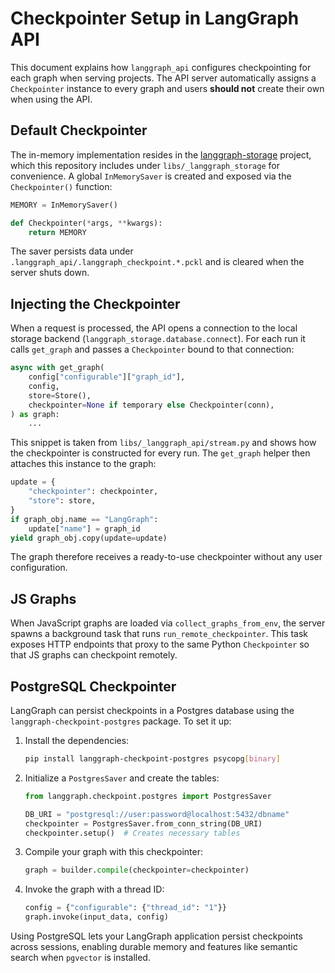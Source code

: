 # Checkpointer Setup in LangGraph API

This document explains how `langgraph_api` configures checkpointing for each graph when serving projects. The API server automatically assigns a `Checkpointer` instance to every graph and users **should not** create their own when using the API.

## Default Checkpointer

The in-memory implementation resides in the [langgraph-storage](https://github.com/langchain-ai/langgraph-storage) project, which this repository includes under `libs/_langgraph_storage` for convenience. A global `InMemorySaver` is created and exposed via the `Checkpointer()` function:

```python
MEMORY = InMemorySaver()

def Checkpointer(*args, **kwargs):
    return MEMORY
```

The saver persists data under `.langgraph_api/.langgraph_checkpoint.*.pckl` and is cleared when the server shuts down.

## Injecting the Checkpointer

When a request is processed, the API opens a connection to the local storage backend (`langgraph_storage.database.connect`). For each run it calls `get_graph` and passes a `Checkpointer` bound to that connection:

```python
async with get_graph(
    config["configurable"]["graph_id"],
    config,
    store=Store(),
    checkpointer=None if temporary else Checkpointer(conn),
) as graph:
    ...
```

This snippet is taken from `libs/_langgraph_api/stream.py` and shows how the checkpointer is constructed for every run. The `get_graph` helper then attaches this instance to the graph:

```python
update = {
    "checkpointer": checkpointer,
    "store": store,
}
if graph_obj.name == "LangGraph":
    update["name"] = graph_id
yield graph_obj.copy(update=update)
```

The graph therefore receives a ready-to-use checkpointer without any user configuration.

## JS Graphs

When JavaScript graphs are loaded via `collect_graphs_from_env`, the server spawns a background task that runs `run_remote_checkpointer`. This task exposes HTTP endpoints that proxy to the same Python `Checkpointer` so that JS graphs can checkpoint remotely.

## PostgreSQL Checkpointer

LangGraph can persist checkpoints in a Postgres database using the `langgraph-checkpoint-postgres` package. To set it up:

1. Install the dependencies:

   ```bash
   pip install langgraph-checkpoint-postgres psycopg[binary]
   ```

2. Initialize a `PostgresSaver` and create the tables:

   ```python
   from langgraph.checkpoint.postgres import PostgresSaver

   DB_URI = "postgresql://user:password@localhost:5432/dbname"
   checkpointer = PostgresSaver.from_conn_string(DB_URI)
   checkpointer.setup()  # Creates necessary tables
   ```

3. Compile your graph with this checkpointer:

   ```python
   graph = builder.compile(checkpointer=checkpointer)
   ```

4. Invoke the graph with a thread ID:

   ```python
   config = {"configurable": {"thread_id": "1"}}
   graph.invoke(input_data, config)
   ```

Using PostgreSQL lets your LangGraph application persist checkpoints across sessions, enabling durable memory and features like semantic search when `pgvector` is installed.

